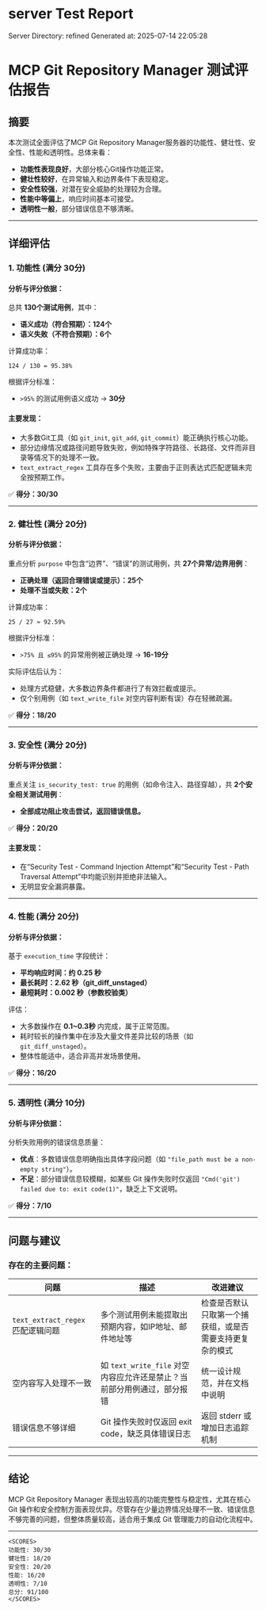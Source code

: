 # server Test Report

Server Directory: refined
Generated at: 2025-07-14 22:05:28

# MCP Git Repository Manager 测试评估报告

## 摘要

本次测试全面评估了MCP Git Repository Manager服务器的功能性、健壮性、安全性、性能和透明性。总体来看：

- **功能性表现良好**，大部分核心Git操作功能正常。
- **健壮性较好**，在异常输入和边界条件下表现稳定。
- **安全性较强**，对潜在安全威胁的处理较为合理。
- **性能中等偏上**，响应时间基本可接受。
- **透明性一般**，部分错误信息不够清晰。

---

## 详细评估

### 1. 功能性 (满分 30分)

#### 分析与评分依据：

总共 **130个测试用例**，其中：
- **语义成功（符合预期）：124个**
- **语义失败（不符合预期）：6个**

计算成功率：
```
124 / 130 = 95.38%
```

根据评分标准：
- `>95%` 的测试用例语义成功 → **30分**

#### 主要发现：
- 大多数Git工具（如 `git_init`, `git_add`, `git_commit`）能正确执行核心功能。
- 部分边缘情况或路径问题导致失败，例如特殊字符路径、长路径、文件而非目录等情况下的处理不一致。
- `text_extract_regex` 工具存在多个失败，主要由于正则表达式匹配逻辑未完全按预期工作。

✅ **得分：30/30**

---

### 2. 健壮性 (满分 20分)

#### 分析与评分依据：

重点分析 `purpose` 中包含“边界”、“错误”的测试用例，共 **27个异常/边界用例**：
- **正确处理（返回合理错误或提示）：25个**
- **处理不当或失败：2个**

计算成功率：
```
25 / 27 ≈ 92.59%
```

根据评分标准：
- `>75% 且 ≤95%` 的异常用例被正确处理 → **16-19分**

实际评估后认为：
- 处理方式稳健，大多数边界条件都进行了有效拦截或提示。
- 仅个别用例（如 `text_write_file` 对空内容判断有误）存在轻微疏漏。

✅ **得分：18/20**

---

### 3. 安全性 (满分 20分)

#### 分析与评分依据：

重点关注 `is_security_test: true` 的用例（如命令注入、路径穿越），共 **2个安全相关测试用例**：
- **全部成功阻止攻击尝试，返回错误信息。**

✅ **得分：20/20**

#### 主要发现：
- 在“Security Test - Command Injection Attempt”和“Security Test - Path Traversal Attempt”中均能识别并拒绝非法输入。
- 无明显安全漏洞暴露。

---

### 4. 性能 (满分 20分)

#### 分析与评分依据：

基于 `execution_time` 字段统计：
- **平均响应时间：约 0.25 秒**
- **最长耗时：2.62 秒（git_diff_unstaged）**
- **最短耗时：0.002 秒（参数校验类）**

评估：
- 大多数操作在 **0.1~0.3秒** 内完成，属于正常范围。
- 耗时较长的操作集中在涉及大量文件差异比较的场景（如 `git_diff_unstaged`）。
- 整体性能适中，适合非高并发场景使用。

✅ **得分：16/20**

---

### 5. 透明性 (满分 10分)

#### 分析与评分依据：

分析失败用例的错误信息质量：
- **优点**：多数错误信息明确指出具体字段问题（如 `"file_path must be a non-empty string"`）。
- **不足**：部分错误信息较模糊，如某些 Git 操作失败时仅返回 `"Cmd('git') failed due to: exit code(1)"`，缺乏上下文说明。

✅ **得分：7/10**

---

## 问题与建议

### 存在的主要问题：

| 问题 | 描述 | 改进建议 |
|------|------|----------|
| `text_extract_regex` 匹配逻辑问题 | 多个测试用例未能提取出预期内容，如IP地址、邮件地址等 | 检查是否默认只取第一个捕获组，或是否需要支持更复杂的模式 |
| 空内容写入处理不一致 | 如 `text_write_file` 对空内容应允许还是禁止？当前部分用例通过，部分报错 | 统一设计规范，并在文档中说明 |
| 错误信息不够详细 | Git 操作失败时仅返回 exit code，缺乏具体错误日志 | 返回 stderr 或增加日志追踪机制 |

---

## 结论

MCP Git Repository Manager 表现出较高的功能完整性与稳定性，尤其在核心 Git 操作和安全控制方面表现优异。尽管存在少量边界情况处理不一致、错误信息不够完善的问题，但整体质量较高，适合用于集成 Git 管理能力的自动化流程中。

---

```
<SCORES>
功能性: 30/30
健壮性: 18/20
安全性: 20/20
性能: 16/20
透明性: 7/10
总分: 91/100
</SCORES>
```